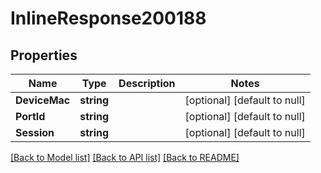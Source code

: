 # InlineResponse200188

## Properties
Name | Type | Description | Notes
------------ | ------------- | ------------- | -------------
**DeviceMac** | **string** |  | [optional] [default to null]
**PortId** | **string** |  | [optional] [default to null]
**Session** | **string** |  | [optional] [default to null]

[[Back to Model list]](../README.md#documentation-for-models) [[Back to API list]](../README.md#documentation-for-api-endpoints) [[Back to README]](../README.md)

